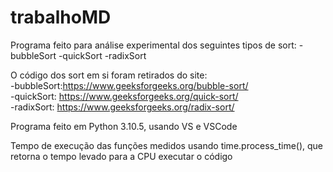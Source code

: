 # trabalhoMD
Programa feito para análise experimental dos seguintes tipos de sort:
-bubbleSort
-quickSort
-radixSort

O código dos sort em si foram retirados do site:  
-bubbleSort:https://www.geeksforgeeks.org/bubble-sort/  
-quickSort: https://www.geeksforgeeks.org/quick-sort/  
-radixSort: https://www.geeksforgeeks.org/radix-sort/  

Programa feito em Python 3.10.5, usando VS e VSCode

Tempo de execução das funções medidos usando time.process_time(), que retorna o tempo levado para a CPU executar o código
